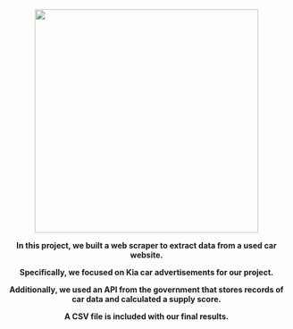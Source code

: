 <p>&nbsp;</p>
<p><img style="display: block; margin-left: auto; margin-right: auto;" src="https://logowik.com/content/uploads/images/kia-motors-new-20211718.jpg" alt="" width="400" height="400" /></p>
<p style="text-align: center;"><strong>In this project, we built a web scraper to extract data from a used car website.</strong></p>
<p style="text-align: center;"><strong>Specifically, we focused on Kia car advertisements for our project.</strong></p>
<p style="text-align: center;"><strong>Additionally, we used an API from the government that stores records of car data and calculated a supply score.</strong></p>
<p style="text-align: center;"><strong>A CSV file is included with our final results.</strong></p>
